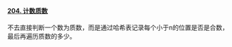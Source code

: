 #### [204. 计数质数](https://leetcode-cn.com/problems/count-primes/)

不去直接判断一个数为质数，而是通过哈希表记录每个小于n的位置是否是合数，最后再遍历质数的多少。